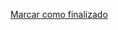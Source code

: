 <a onclick="test()" href="https://fx-learning.mgait.services:8443/finish/scripting-conditions" target="_parent" class="btn primary-btn">Marcar como finalizado</a>
